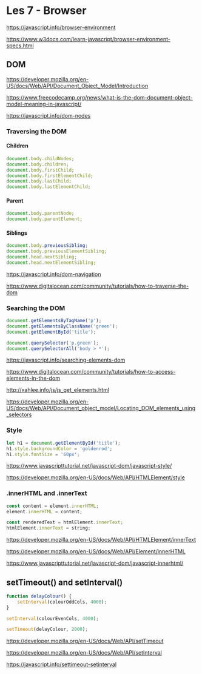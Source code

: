 # Les 7 - Browser

https://javascript.info/browser-environment

https://www.w3docs.com/learn-javascript/browser-environment-specs.html

## DOM

https://developer.mozilla.org/en-US/docs/Web/API/Document_Object_Model/Introduction

https://www.freecodecamp.org/news/what-is-the-dom-document-object-model-meaning-in-javascript/

https://javascript.info/dom-nodes

### Traversing the DOM

#### Children

```javascript
document.body.childNodes;
document.body.children;
document.body.firstChild;
document.body.firstElementChild;
document.body.lastChild;
document.body.lastElementChild;
```

#### Parent

```javascript
document.body.parentNode;
document.body.parentElement;
```

#### Siblings

```javascript
document.body.previousSibling;
document.body.previousElementSibling;
document.head.nextSibling;
document.head.nextElementSibling;
```

https://javascript.info/dom-navigation

https://www.digitalocean.com/community/tutorials/how-to-traverse-the-dom

### Searching the DOM

```javascript
document.getElementsByTagName('p');
document.getElementsByClassName('green');
document.getElementById('title');
```

```javascript
document.querySelector('p.green');
document.querySelectorAll('body > *');
```

https://javascript.info/searching-elements-dom

https://www.digitalocean.com/community/tutorials/how-to-access-elements-in-the-dom

http://xahlee.info/js/js_get_elements.html

https://developer.mozilla.org/en-US/docs/Web/API/Document_object_model/Locating_DOM_elements_using_selectors

### Style

```javascript
let h1 = document.getElementById('title');
h1.style.backgroundColor = 'goldenrod';
h1.style.fontSize = '60px';
```

https://www.javascripttutorial.net/javascript-dom/javascript-style/

https://developer.mozilla.org/en-US/docs/Web/API/HTMLElement/style

### .innerHTML and .innerText

```javascript
const content = element.innerHTML;
element.innerHTML = content;

const renderedText = htmlElement.innerText;
htmlElement.innerText = string;
```

https://developer.mozilla.org/en-US/docs/Web/API/HTMLElement/innerText

https://developer.mozilla.org/en-US/docs/Web/API/Element/innerHTML

https://www.javascripttutorial.net/javascript-dom/javascript-innerhtml/

## setTimeout() and setInterval()

```javascript
function delayColour() {
    setInterval(colourOddCols, 4000);
}

setInterval(colourEvenCols, 4000);

setTimeout(delayColour, 2000);
```

https://developer.mozilla.org/en-US/docs/Web/API/setTimeout

https://developer.mozilla.org/en-US/docs/Web/API/setInterval

https://javascript.info/settimeout-setinterval
